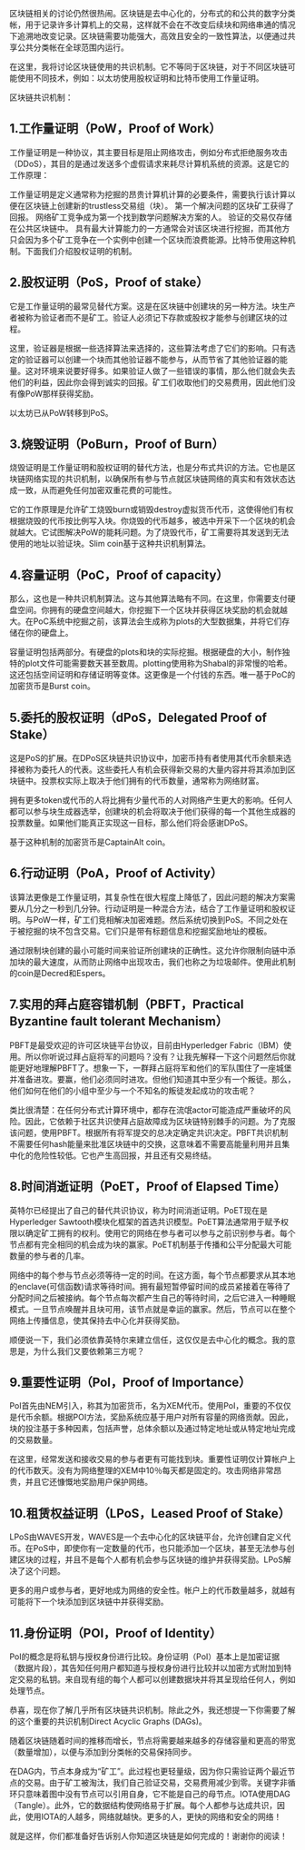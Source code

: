 区块链相关的讨论仍然很热闹。区块链是去中心化的，分布式的和公共的数字分类帐，用于记录许多计算机上的交易，这样就不会在不改变后续块和网络串通的情况下追溯地改变记录。区块链需要功能强大，高效且安全的一致性算法，以便通过共享公共分类帐在全球范围内运行。

在这里，我将讨论区块链使用的共识机制。它不等同于区块链，对于不同区块链可能使用不同技术，例如：以太坊使用股权证明和比特币使用工作量证明。

区块链共识机制：

## 1.工作量证明（PoW，Proof of Work）
工作量证明是一种协议，其主要目标是阻止网络攻击，例如分布式拒绝服务攻击（DDoS），其目的是通过发送多个虚假请求来耗尽计算机系统的资源。这是它的工作原理：

工作量证明是定义通常称为挖掘的昂贵计算机计算的必要条件，需要执行该计算以便在区块链上创建新的trustless交易组（块）。
第一个解决问题的区块矿工获得了回报。
网络矿工竞争成为第一个找到数学问题解决方案的人。
验证的交易仅存储在公共区块链中。
具有最大计算能力的一方通常会对该区块进行挖掘，而其他方只会因为多个矿工竞争在一个实例中创建一个区块而浪费能源。比特币使用这种机制。下面我们介绍股权证明的机制。
## 2.股权证明（PoS，Proof of stake）
它是工作量证明的最常见替代方案。这是在区块链中创建块的另一种方法。块生产者被称为验证者而不是矿工。验证人必须记下存款或股权才能参与创建区块的过程。

这里，验证器是根据一些选择算法来选择的，这些算法考虑了它们的影响。只有选定的验证器可以创建一个块而其他验证器不能参与，从而节省了其他验证器的能量。这对环境来说要好得多。如果验证人做了一些错误的事情，那么他们就会失去他们的利益，因此你会得到诚实的回报。矿工们收取他们的交易费用，因此他们没有像PoW那样获得奖励。

以太坊已从PoW转移到PoS。

## 3.烧毁证明（PoBurn，Proof of Burn）
烧毁证明是工作量证明和股权证明的替代方法，也是分布式共识的方法。它也是区块链网络实现的共识机制，以确保所有参与节点就区块链网络的真实和有效状态达成一致，从而避免任何加密双重花费的可能性。

它的工作原理是允许矿工烧毁burn或销毁destroy虚拟货币代币，这使得他们有权根据烧毁的代币按比例写入块。你烧毁的代币越多，被选中开采下一个区块的机会就越大。它试图解决PoW的能耗问题。为了烧毁代币，矿工需要将其发送到无法使用的地址以验证块。Slim coin基于这种共识机制算法。

## 4.容量证明（PoC，Proof of capacity）
那么，这也是一种共识机制算法。这与其他算法略有不同。在这里，你需要支付硬盘空间。你拥有的硬盘空间越大，你挖掘下一个区块并获得区块奖励的机会就越大。在PoC系统中挖掘之前，该算法会生成称为plots的大型数据集，并将它们存储在你的硬盘上。

容量证明包括两部分。有硬盘的plots和块的实际挖掘。根据硬盘的大小，制作独特的plot文件可能需要数天甚至数周。plotting使用称为Shabal的非常慢的哈希。这还包括空间证明和存储证明等变体。这更像是一个付钱的东西。唯一基于PoC的加密货币是Burst coin。

## 5.委托的股权证明（dPoS，Delegated Proof of Stake）
这是PoS的扩展。在DPoS区块链共识协议中，加密币持有者使用其代币余额来选择被称为委托人的代表。这些委托人有机会获得新交易的大量内容并将其添加到区块链中。投票权实际上取决于他们拥有的代币数量，通常称为网络财富。

拥有更多token或代币的人将比拥有少量代币的人对网络产生更大的影响。任何人都可以参与块生成器选举，创建块的机会将取决于他们获得的每一个其他生成器的投票数量。如果他们能真正实现这一目标，那么他们将会感谢DPoS。

基于这种机制的加密货币是CaptainAlt coin。

## 6.行动证明（PoA，Proof of Activity）
该算法更像是工作量证明，其复杂性在很大程度上降低了，因此问题的解决方案需要从几分之一秒到几分钟。行动证明是一种混合方法，结合了工作量证明和股权证明。与PoW一样，矿工们竞相解决加密难题。然后系统切换到PoS。不同之处在于被挖掘的块不包含交易。它们只是带有标题信息和挖掘奖励地址的模板。

通过限制块创建的最小可能时间来验证所创建块的正确性。这允许你限制向链中添加块的最大速度，从而防止网络中出现攻击，我们也称之为垃圾邮件。使用此机制的coin是Decred和Espers。

## 7.实用的拜占庭容错机制（PBFT，Practical Byzantine fault tolerant Mechanism）
PBFT是最受欢迎的许可区块链平台协议，目前由Hyperledger Fabric（IBM）使用。所以你听说过拜占庭将军的问题吗？没有？让我先解释一下这个问题然后你就能更好地理解PBFT了。想象一下，一群拜占庭将军和他们的军队围住了一座城堡并准备进攻。要赢，他们必须同时进攻。但他们知道其中至少有一个叛徒。那么，他们如何在他们的小组中至少与一个不知名的叛徒发起成功的攻击呢？

类比很清楚：在任何分布式计算环境中，都存在流氓actor可能造成严重破坏的风险。因此，它依赖于社区共识使拜占庭故障成为区块链特别棘手的问题。为了克服该问题，使用PBFT。根据所有将军提交的总决定确定共识决定。PBFT共识机制不需要任何hash能量来批准区块链中的交换，这意味着不需要高能量利用并且集中化的危险性较低。它也产生高回报，并且还有交易终结。

## 8.时间消逝证明（PoET，Proof of Elapsed Time）
英特尔已经提出了自己的替代共识协议，称为时间消逝证明。PoET现在是Hyperledger Sawtooth模块化框架的首选共识模型。PoET算法通常用于赋予权限以确定矿工拥有的权利。使用它的网络在参与者可以参与之前识别参与者。每个节点都有完全相同的机会成为块的赢家。PoET机制基于传播和公平分配最大可能数量的参与者的几率。

网络中的每个参与节点必须等待一定的时间。在这方面，每个节点都要求从其本地的enclave(可信函数)请求等待时间。拥有最短暂停留时间的成员紧接着在等待了分配时间之后被接纳。每个节点每次都产生自己的等待时间，之后它进入一种睡眠模式。一旦节点唤醒并且块可用，该节点就是幸运的赢家。然后，节点可以在整个网络上传播信息，使其保持去中心化并获得奖励。

顺便说一下，我们必须依靠英特尔来建立信任，这仅仅是去中心化的概念。我的意思是，为什么我们又要依赖第三方呢？

## 9.重要性证明（PoI，Proof of Importance）
PoI首先由NEM引入，称其为加密货币，名为XEM代币。使用PoI，重要的不仅仅是代币余额。根据POI方法，奖励系统应基于用户对所有容量的网络贡献。因此，块的投注基于多种因素，包括声誉，总体余额以及通过特定地址或从特定地址完成的交易数量。

在这里，经常发送和接收交易的参与者更有可能找到块。重要性证明仅计算帐户上的代币数天。没有为网络整理的XEM中10％每天都是固定的。攻击网络非常昂贵，并且它还慷慨地奖励用户保护网络。

## 10.租赁权益证明（LPoS，Leased Proof of Stake）
LPoS由WAVES开发，WAVES是一个去中心化的区块链平台，允许创建自定义代币。在PoS中，即使你有一定数量的代币，也只能添加一个区块，甚至无法参与创建区块的过程，并且不是每个人都有机会参与区块链的维护并获得奖励。LPoS解决了这个问题。

更多的用户或参与者，更好地成为网络的安全性。帐户上的代币数量越多，就越有可能将下一个块添加到区块链中并获得奖励。

## 11.身份证明（POI，Proof of Identity）
PoI的概念是将私钥与授权身份进行比较。身份证明（PoI）基本上是加密证据（数据片段），其告知任何用户都知道与授权身份进行比较并以加密方式附加到特定交易的私钥。来自现有组的每个人都可以创建数据块并将其呈现给任何人，例如处理节点。

恭喜，现在你了解几乎所有区块链共识机制。除此之外，我还想提一下你需要了解的这个重要的共识机制Direct Acyclic Graphs (DAGs)。



随着区块链随着时间的推移而增长，节点将需要越来越多的存储容量和更高的带宽（数量增加），以便与添加到分类帐的交易保持同步。

在DAG内，节点本身成为“矿工”。此过程也更轻量级，因为你只需验证两个最近节点的交易。由于矿工被淘汰，我们自己验证交易，交易费用减少到零。关键字非循环只意味着图中没有节点可以引用自身，它不能是自己的母节点。IOTA使用DAG（Tangle）。此外，它的数据结构使网络易于扩展。每个人都参与达成共识，因此，使用IOTA的人越多，网络就越快。更多的人，更快的网络和安全的网络！

就是这样，你们都准备好告诉别人你知道区块链是如何完成的！谢谢你的阅读！